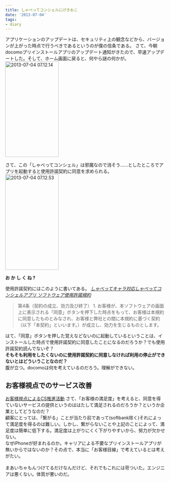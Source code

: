 ```yaml
---
title: しゃべってコンシェルにげきおこ
date: '2013-07-04'
tags:
- diary
---
```


アプリケーションのアップデートは、セキュリティ上の観念などから、バージョンが上がった時点で行うべきであるというのが僕の信条である。
さて、今朝docomoプリインストールアプリのアップデート通知がきたので、早速アップデートした。そして、ホーム画面に戻ると、何やら謎の何かが。
<a href="http://unasuke.com/wp/wp-content/uploads/2013/07/2013-07-04-07.12.14.png"><img src="http://unasuke.com/wp/wp-content/uploads/2013/07/2013-07-04-07.12.14-168x300.png" alt="2013-07-04 07.12.14" width="168" height="300" class="alignnone size-medium wp-image-165" /></a>

さて、この「しゃべってコンシェル」は邪魔なので消そう……としたところでアプリを起動すると使用許諾契約に同意を求められる。
<a href="http://unasuke.com/wp/wp-content/uploads/2013/07/2013-07-04-07.12.53.png"><img src="http://unasuke.com/wp/wp-content/uploads/2013/07/2013-07-04-07.12.53-168x300.png" alt="2013-07-04 07.12.53" width="168" height="300" class="alignnone size-medium wp-image-169" /></a>

<strong>お か し く ね ?</strong>

使用許諾契約にはこのように書いてある。
<CITE>
<a href="http://contents.voice-cloud.jp/help/phone_license.html" target="_blank">しゃべってキャラ対応しゃべってコンシェルアプリ
ソフトウェア使用許諾規約</a>
</CITE>
<BLOCKQUOTE>
第4条（契約の成立、効力及び終了）
1.	お客様が、本ソフトウェアの画面上に表示される「同意」ボタンを押下した時点をもって、お客様は本規約に同意したものとみなされ、お客様と弊社との間に本規約に基づく契約（以下「本契約」といいます。）が成立し、効力を生じるものとします。
</BLOCKQUOTE>

はて、「同意」ボタンを押した覚えなどないのに起動しているということは、インストールした時点で使用許諾契約に同意したことになるのだろうか？でも使用許諾契約読んでないぞ？
<br>
<strong>そもそも利用をしたくないのに使用許諾契約に同意しなければ利用の停止ができないとはどういうことなのだ？</strong>
<br>
腹が立つ。docomoは何を考えているのだろう。理解ができない。

<h2>お客様視点でのサービス改善</h2>
<a href="http://www.nttdocomo.co.jp/support/cs/promotion/index.html">お客様視点によるCS推進活動</a>
さて、「お客様の満足度」を考えると、同意を得ていないサービスの提供というのははたして満足されるのだろうか？というか企業としてどうなのだ？
<br>
顧客にとっては、「繋がる」ことが当たり前であって(softbank除く)それによって満足度を得るのは難しい。しかし、繋がらないことや上記のことによって、満足度は簡単に低下する。満足度は上がりにくく下がりやすいから、努力が欠かせない。
<br>
なぜiPhoneが好まれるのか。キャリアによる不要なプリインストールアプリが無いからではないのか？その点で、本当に「お客様目線」で考えているとは考えがたい。
<br>
<br>
まあいちゃもんつけてるだけなんだけど、それでもこれには苛ついた。エンジニアは悪くない。体質が悪いのだ。
